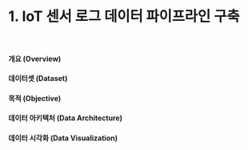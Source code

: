 # 1. IoT 센서 로그 데이터 파이프라인 구축

<br/>

#### 개요 (Overview)

#### 데이터셋 (Dataset)

#### 목적 (Objective)

#### 데이터 아키텍처 (Data Architecture)

#### 데이터 시각화 (Data Visualization)
